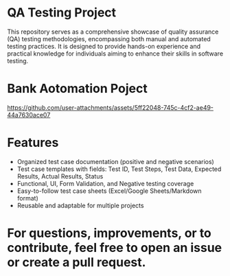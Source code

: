 # QA Testing Project
This repository serves as a comprehensive showcase of quality assurance (QA) testing methodologies, encompassing both manual and automated testing practices. It is designed to provide hands-on experience and practical knowledge for individuals aiming to enhance their skills in software testing.

# Bank Aotomation Poject 

https://github.com/user-attachments/assets/5ff22048-745c-4cf2-ae49-44a7630ace07

# Features

- Organized test case documentation (positive and negative scenarios)
- Test case templates with fields: Test ID, Test Steps, Test Data, Expected Results, Actual Results, Status
- Functional, UI, Form Validation, and Negative testing coverage
- Easy-to-follow test case sheets (Excel/Google Sheets/Markdown format)
- Reusable and adaptable for multiple projects

# For questions, improvements, or to contribute, feel free to open an issue or create a pull request.



